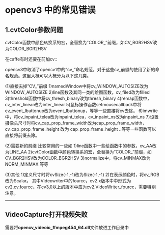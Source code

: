 # opencv3 中的常见错误

## 1.cvtColor参数问题

cvtColor函数中颜色转换系的宏，全替换为”COLOR_”前缀，如CV_BGR2HSV改为COLOR_BGR2HSV

在caffe有时还要在前加cv::

opencv3中取消了opencv1中的”cv_”命名规范，对于这些cv_前缀的使用了新的命名规范。这里大概可以大概分为以下这几类。

(1)直接去掉”CV_”前缀
1)namedWindow中将cv_WINDOW_AUTOSIZE改为WINDOW_AUTOSIZE 
2)line函数及其同一类的绘图函数，cv_filed改为filled 
3)threshold函数中将cv_thresh_binary改为thresh_binary 
4)remap函数中，cv_inter_linear改为inter_linear 
5)鼠标操作函数setmousecallback中将cv_event_lbuttonup改为event_lbuttonup，等等一些直接将cv去除。 
6)imwrite中，将cv_inpaint_telea改为inpaint_telea，cv_inpaint_ns改为inpaint_ns 
7)设置摄像头尺寸时将cv_cap_prop_frame_width改为cap_prop_frame_width，cv_cap_prop_frame_height 改为 cap_prop_frame_height 
..等等一些函数可以直接将前缀去除。

(2)需要新的前缀
比较常用的一些如 
1)line函数中一些绘函数中的参数，cv_AA改为LINE_AA 
2)cvtColor函数中颜色转换系的宏，全替换为”COLOR_”前缀，如CV_BGR2HSV改为COLOR_BGR2HSV 
3)normalize中，将cv_MINMAX改为NORM_MINMAX 等等

(3)其他
1)定义尺寸时将cvSize(-1,-1)改为Size(-1,-1) 
2)在表示颜色时，将cv_RGB改为Scalar。 
其中Videowriter中的fourcc，cv2.x版本中中形式为cv2.cv.fourcc，在cv3,0以上的版本中应为cv2.VideoWriter_fourcc，需要特别注意。 

---
## VideoCapture打开视频失败

需要将**opencv_videoio_ffmpeg454_64.dll**文件放进工作目录中